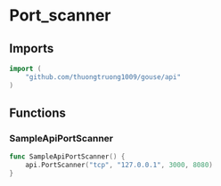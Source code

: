 # Port_scanner

## Imports

```go
import (
	"github.com/thuongtruong1009/gouse/api")
```
## Functions


### SampleApiPortScanner

```go
func SampleApiPortScanner() {
	api.PortScanner("tcp", "127.0.0.1", 3000, 8080)
}```
